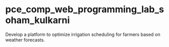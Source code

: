 # pce_comp_web_programming_lab_soham_kulkarni

Develop a platform to optimize irrigation scheduling for farmers based on weather forecasts.
